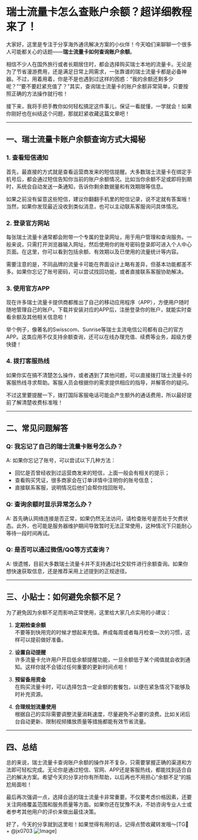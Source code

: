 # 瑞士流量卡怎么查账户余额？超详细教程来了！

大家好，这里是专注于分享海外通讯解决方案的小伙伴！今天咱们来聊聊一个很多人可能都关心的话题——**瑞士流量卡如何查询账户余额**。

相信不少人在国外旅行或者长期居住时，都会选择购买瑞士本地的流量卡。无论是为了节省漫游费用，还是满足日常上网需求，一张靠谱的瑞士流量卡都是必备神器。不过，用着用着，你是不是也遇到过这样的困惑：“我的余额还剩多少呢？”“要不要赶紧充值了？”其实，查询瑞士流量卡的账户余额非常简单，只要按照正确的方法操作就行啦！

接下来，我将手把手教你如何轻松搞定这件事儿，保证一看就懂，一学就会！如果你刚好也在纠结这个问题，那就赶紧收藏这篇文章吧！

---

## 一、瑞士流量卡账户余额查询方式大揭秘

### 1. 查看短信通知
首先，最直接的方式就是查看运营商发来的短信提醒。大多数瑞士流量卡在绑定手机号后，都会通过短信告知你当前的账户余额情况。比如当你余额不足或即将到期时，系统会自动发送一条通知，告诉你剩余数据量和有效期限等信息。

如果之前没有留意这些短信，建议你翻翻手机里的短信记录，说不定就有答案哦！当然，如果你发现最近没收到类似消息，也可以主动联系客服询问具体情况。

### 2. 登录官方网站
每张瑞士流量卡通常都会附带一个专属的登录网址，用于用户管理和查询服务。一般来说，只需打开浏览器输入网址，然后使用你的账号密码登录即可进入个人中心页面。在这里，你可以看到包括余额、有效期以及已使用的流量统计等内容。

需要注意的是，不同品牌的流量卡可能在界面设计上略有差异，但基本功能都差不多。如果你忘记了账号密码，可以尝试找回功能，或者直接联系客服协助解决。

### 3. 使用官方APP
现在许多瑞士流量卡提供商都推出了自己的移动应用程序（APP），方便用户随时随地管理自己的账户。下载并安装对应的APP后，注册登录你的账户，就能实时查看余额及其他相关信息啦！

举个例子，像著名的Swisscom、Sunrise等瑞士主流电信公司都有自己的官方APP。这类应用不仅支持余额查询，还可以在线办理充值、续费等业务，超级方便快捷！

### 4. 拨打客服热线
如果你实在搞不清楚怎么操作，或者遇到了其他问题，可以直接拨打瑞士流量卡的客服热线寻求帮助。客服人员会根据你的需求提供相应的指导，并解答你的疑问。

不过这里要提醒一下，拨打国际客服电话可能会产生额外的通话费用，所以最好提前了解清楚收费标准哦！

---

## 二、常见问题解答

### Q: 我忘记了自己的瑞士流量卡账号怎么办？
A: 如果你忘记了账号，可以尝试以下几种方法：
- 回忆是否曾经收到过运营商发来的短信，上面一般会有相关的提示；
- 查看购买凭证，很多商家会在订单详情中注明你的账号信息；
- 直接联系客服，说明情况后他们会帮你找回账号。

### Q: 查询余额时显示异常怎么办？
A: 首先确认网络连接是否正常，如果仍然无法访问，请检查账号是否处于欠费状态。此外，也可能是服务器维护期间导致暂时无法正常使用，这种情况下只能耐心等待一段时间再试。

### Q: 是否可以通过微信/QQ等方式查询？
A: 很遗憾，目前大多数瑞士流量卡并不支持通过社交软件进行余额查询。如果你想快速获取信息，还是推荐采用上述提到的正规途径。

---

## 三、小贴士：如何避免余额不足？

为了避免因为余额不足而影响正常使用，这里给大家几点实用的小建议：

1. **定期检查余额**  
   不要等到快用完的时候才想起来充值。养成每周或者每月检查一次的习惯，这样可以提前做好准备。

2. **设置自动提醒**  
   许多流量卡允许用户开启低余额提醒功能，一旦余额低于某个阈值就会收到通知。这样你就不会错过任何重要的更新时间点啦！

3. **预留备用资金**  
   在购买流量卡时，可以选择包含一定金额的套餐包，以便在紧急情况下能够及时补充资源。

4. **合理规划流量使用**  
   根据自己的实际需要调整流量消耗速度，尽量避免不必要的浪费。比如关闭后台自动更新、限制视频播放质量等措施都能有效节省流量。

---

## 四、总结

总的来说，瑞士流量卡查询账户余额的操作并不复杂，只需要掌握正确的渠道和方法即可轻松完成。无论你是通过短信、官网、APP还是客服热线，都能找到适合自己的解决方案。希望今天的分享对你有所帮助，以后再也不用担心“余额不足”的尴尬局面啦！

最后再次强调一点，选择合适的瑞士流量卡非常重要。不仅要考虑价格因素，还要关注网络覆盖范围和服务质量等方面。如果你还在犹豫不决，不妨咨询专业人士或者参考其他用户的评价来做出最佳决策。

好了，今天的分享就到这里啦！如果觉得有用的话，记得点赞收藏转发哦～[TG💪+ @jx0703 ![Image](https://github.com/user-attachments/assets/dbca1d08-cadb-493c-b0ec-ad6f7a83f270)]